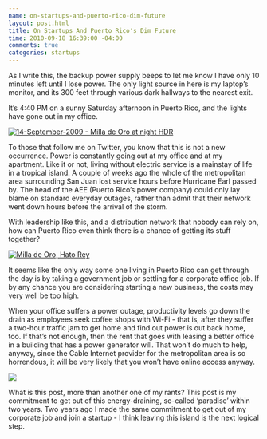 ```yaml
--- 
name: on-startups-and-puerto-rico-dim-future
layout: post.html
title: On Startups And Puerto Rico's Dim Future
time: 2010-09-18 16:39:00 -04:00
comments: true
categories: startups
---
```

As I write this, the backup power supply beeps to let me know I have only 10 minutes left until I lose power. The only light source in here is my laptop’s monitor, and its 300 feet through various dark hallways to the nearest exit.

It’s 4:40 PM on a sunny Saturday afternoon in Puerto Rico, and the lights have gone out in my office.

[![14-September-2009 - Milla de Oro at night HDR](http://farm4.static.flickr.com/3428/3920924479_35127472d4.jpg)](http://www.flickr.com/photos/robertrex365/3920924479/ "14-September-2009 - Milla de Oro at night HDR by I Am Rob, on Flickr")

To those that follow me on Twitter, you know that this is not a new occurrence. Power is constantly going out at my office and at my apartment. Like it or not, living without electric service is a mainstay of life in a tropical island. A couple of weeks ago the whole of the metropolitan area surrounding San Juan lost service hours before Hurricane Earl passed by. The head of the AEE (Puerto Rico’s power company) could only lay blame on standard everyday outages, rather than admit that their network went down hours before the arrival of the storm. 

With leadership like this, and a distribution network that nobody can rely on, how can Puerto Rico even think there is a chance of getting its stuff together?

[![Milla de Oro, Hato Rey](http://farm4.static.flickr.com/3574/4560910432_e487702caa.jpg)](http://www.flickr.com/photos/robertrex365/4560910432/ "Milla de Oro, Hato Rey by I Am Rob, on Flickr")

It seems like the only way some one living in Puerto Rico can get through the day is by taking a government job or settling for a corporate office job. If by any chance you are considering starting a new business, the costs may very well be too high.

When your office suffers a power outage, productivity levels go down the drain as employees seek coffee shops with Wi-Fi - that is, after they suffer a two-hour traffic jam to get home and find out power is out back home, too. If that’s not enough, then the rent that goes with leasing a better office in a building that has a power generator will. That won’t do much to help, anyway, since the Cable Internet provider for the metropolitan area is so horrendous, it will be very likely that you won’t have online access anyway.

[![](http://farm4.static.flickr.com/3033/2589500130_025ecaed06.jpg)](http://www.flickr.com/photos/naturallyabel/2589500130/)

What is this post, more than another one of my rants? This post is my commitment to get out of this energy-draining, so-called ‘paradise’ within two years. Two years ago I made the same commitment to get out of my corporate job and join a startup - I think leaving this island is the next logical step.

